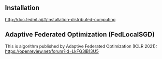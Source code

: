 ## Installation
http://doc.fedml.ai/#/installation-distributed-computing

## Adaptive Federated Optimization (FedLocalSGD)

This is algorithm published by Adaptive Federated Optimization (ICLR 2021):
https://openreview.net/forum?id=LkFG3lB13U5
